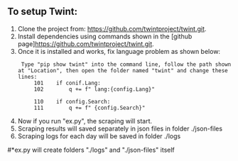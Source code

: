 ## To setup Twint:


1. Clone the project from: https://github.com/twintproject/twint.git.
2. Install dependencies using commands shown in the [github page]https://github.com/twintproject/twint.git. 
3. Once it is installed and works, fix language problem as shown below:
   ```
	Type "pip show twint" into the command line, follow the path shown at "Location", then open the folder named "twint" and change these lines:
		101    if conif.Lang:
		102        q += f" lang:{config.Lang}"
		
		110    if config.Search:
		111        q += f" {config.Search}"
   ```
4. Now if you run "ex.py", the scraping will start. 
5. Scraping results will saved separately in json files in folder ./json-files
6. Scraping logs for each day will be saved in folder ./logs

#*ex.py will create folders "./logs" and "./json-files" itself
